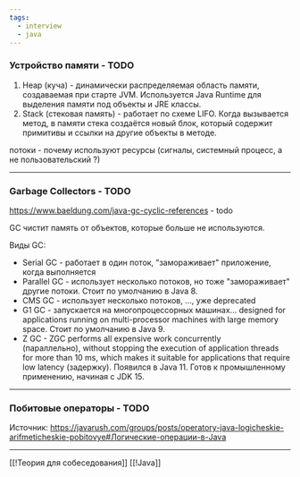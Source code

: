 ```yaml
---
tags:
  - interview
  - java
---
```

### Устройство памяти - TODO

1. Heap (куча) - динамически распределяемая область памяти, создаваемая при старте JVM. Используется Java Runtime для выделения памяти под объекты и JRE классы.
2. Stack (стековая память) - работает по схеме LIFO. Когда вызывается метод, в памяти стека создаётся новый блок, который содержит примитивы и ссылки на другие объекты в методе.

потоки - почему используют ресурсы (сигналы, системный процесс, а не пользовательский ?)

---

### Garbage Collectors - TODO

https://www.baeldung.com/java-gc-cyclic-references - todo

GC чистит память от объектов, которые больше не используются.

Виды GC:
* Serial GC - работает в один поток, "замораживает" приложение, когда выполняется
* Parallel GC - использует несколько потоков, но тоже "замораживает" другие потоки. Стоит по умолчанию в Java 8.
* CMS GC - использует несколько потоков, ..., уже deprecated
* G1 GC - запускается на многопроцессорных машинах... designed for applications running on multi-processor machines with large memory space. Стоит по умолчанию в Java 9.
* Z GC - ZGC performs all expensive work concurrently (параллельно), without stopping the execution of application threads for more than 10 ms, which makes it suitable for applications that require low latency (задержку). Появился в Java 11. Готов к промышленному применению, начиная с JDK 15.

---

### Побитовые операторы - TODO

Источник: https://javarush.com/groups/posts/operatory-java-logicheskie-arifmeticheskie-pobitovye#Логические-операции-в-Java

---

[[!Теория для собеседования]]
[[!Java]]